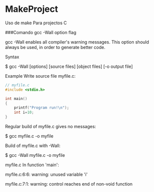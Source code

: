 # MakeProject
Uso de make Para projectos C

###Comando gcc -Wall option flag

gcc -Wall enables all compiler's warning messages. This option should always be used, in order to generate better code.

Syntax

$ gcc -Wall [options] [source files] [object files] [-o output file]

Example
Write source file myfile.c:
```C
// myfile.c
#include <stdio.h>

int main()
{
    printf("Program run!\n");
    int i=10;
}
```
 
Regular build of myfile.c gives no messages:

$ gcc myfile.c -o myfile

 
Build of myfile.c with -Wall:

$ gcc -Wall myfile.c -o myfile

  myfile.c In function 'main':

  myfile.c:6:6: warning: unused variable 'i'

  myfile.c:7:1: warning: control reaches end of non-void function
